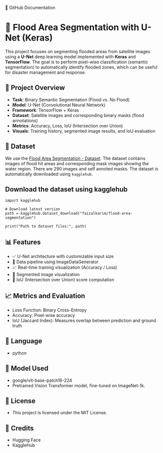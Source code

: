 📄 GitHub Documentation

# 🌊 Flood Area Segmentation with U-Net (Keras)
This project focuses on segmenting flooded areas from satellite images using a **U-Net** deep learning model implemented with **Keras** and **TensorFlow**. The goal is to perform pixel-wise classification (semantic segmentation) to automatically identify flooded zones, which can be useful for disaster management and response.


## 📌 Project Overview
- **Task**: Binary Semantic Segmentation (Flood vs. No Flood)
- **Model**: U-Net (Convolutional Neural Network)
- **Framework**: TensorFlow + Keras
- **Dataset**: Satellite images and corresponding binary masks (flood annotations)
- **Metrics**: Accuracy, Loss, IoU (Intersection over Union)
- **Visuals**: Training history, segmented image results, and IoU evaluation


## 📂 Dataset
We use the [Flood Area Segmentation - Dataset](https://www.kaggle.com/datasets/faizalkarim/flood-area-segmentation/data). The dataset contains images of flood hit areas and corresponding mask images showing the water region. There are 290 images and self annoted masks. The dataset is automatically downloaded using `kagglehub`.


## Download the dataset using kagglehub
```
import kagglehub

# Download latest version
path = kagglehub.dataset_download("faizalkarim/flood-area-segmentation")

print("Path to dataset files:", path)
```

## 📊 Features
- ✅ U-Net architecture with customizable input size
- 📁 Data pipeline using ImageDataGenerator
- 📈 Real-time training visualization (Accuracy / Loss)
- 📸 Segmented image visualization
- 📐 IoU (Intersection over Union) score computation


## 📈 Metrics and Evaluation
- Loss Function: Binary Cross-Entropy
- Accuracy: Pixel-wise accuracy
- IoU (Jaccard Index): Measures overlap between prediction and ground truth


## 📘 Language
- python

## 🧠 Model Used
- google/vit-base-patch16-224
- Pretrained Vision Transformer model, fine-tuned on ImageNet-1k.

## 📄 License
- This project is licensed under the MIT License.

## 🙌 Credits
- Hugging Face
- KaggleHub